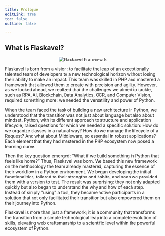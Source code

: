```yaml
---
title: Prologue
editLink: true
toc: false
outline: false

---
```

## What is Flaskavel?

<div style="display: flex; justify-content: center;">
  <img src="/logo.min.svg" alt="Flaskavel Framework"/>
</div>

Flaskavel is born from a vision: to facilitate the leap of an exceptionally talented team of developers to a new technological horizon without losing their ability to make an impact. This team was skilled in PHP and mastered a framework that allowed them to create with precision and agility. However, as we looked ahead, we realized that the challenges we aimed to tackle, such as RPA, AI, Blockchain, Data Analytics, OCR, and Computer Vision, required something more: we needed the versatility and power of Python.

When the team faced the task of building a new architecture in Python, we understood that the transition was not just about language but also about mindset. Python, with its different approach to structure and application lifecycle, raised questions for which we needed a specific solution: How do we organize classes in a natural way? How do we manage the lifecycle of a Request? And what about Middleware, so essential in robust applications? Each element that they had mastered in the PHP ecosystem now posed a learning curve.

Then the key question emerged: “What if we build something in Python that feels like home?” Thus, Flaskavel was born. We based this new framework on the methodology the team already mastered, capturing the essence of their workflow in a Python environment. We began developing the initial functionalities, tailored to their strengths and habits, and soon we provided them with a version to test. The result was surprising: they not only adapted quickly but also began to understand the why and how of each step. Instead of simply "using" a tool, they became active participants in a solution that not only facilitated their transition but also empowered them on their journey into Python.

Flaskavel is more than just a framework; it is a community that transforms the transition from a simple technological leap into a complete evolution of skills, elevating web craftsmanship to a scientific level within the powerful ecosystem of Python.
